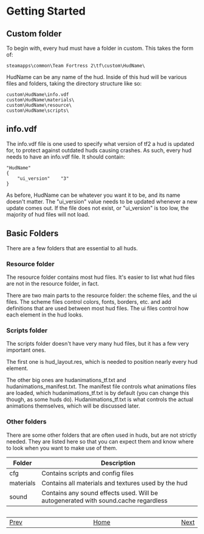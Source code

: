 # Getting Started

## Custom folder

To begin with, every hud must have a folder in custom. This takes the form of:
```
steamapps\common\Team Fortress 2\tf\custom\HudName\
```
HudName can be any name of the hud. Inside of this hud will be various files and folders, taking the directory structure like so:
```
custom\HudName\info.vdf
custom\HudName\materials\
custom\HudName\resource\
custom\HudName\scripts\
```

## info.vdf

The info.vdf file is one used to specify what version of tf2 a hud is updated for, to protect against outdated huds causing crashes. As such, every hud needs to have an info.vdf file. It should contain:
```
"HudName"
{
    "ui_version"    "3"
}
```
As before, HudName can be whatever you want it to be, and its name doesn't matter. The "ui_version" value needs to be updated whenever a new update comes out. If the file does not exist, or "ui_version" is too low, the majority of hud files will not load.

## Basic Folders

There are a few folders that are essential to all huds.

### Resource folder

The resource folder contains most hud files. It's easier to list what hud files are not in the resource folder, in fact.

There are two main parts to the resource folder: the scheme files, and the ui files. The scheme files control colors, fonts, borders, etc. and add definitions that are used between most hud files. The ui files control how each element in the hud looks.

### Scripts folder

The scripts folder doesn't have very many hud files, but it has a few very important ones.

The first one is hud_layout.res, which is needed to position nearly every hud element.

The other big ones are hudanimations_tf.txt and hudanimations_manifest.txt. The manifest file controls what animations files are loaded, which hudanimations_tf.txt is by default (you can change this though, as some huds do). Hudanimations_tf.txt is what controls the actual animations themselves, which will be discussed later.

### Other folders

There are some other folders that are often used in huds, but are not strictly needed. They are listed here so that you can expect them and know where to look when you want to make use of them.

Folder | Description
------ | -----------
cfg | Contains scripts and config files
materials | Contains all materials and textures used by the hud
sound | Contains any sound effects used. Will be autogenerated with sound.cache regardless

##
<table>
<tbody>
<tr>
<td><a href="/0-TUTORIAL/0-Tools.md">Prev</a></td>
<td  width="50%"></td>
<td><a href="/README.md#readme">Home</a></td>
<td  width="50%"></td>
<td><a href="/0-TUTORIAL/2-Editing-Elements.md">Next</a></td>
</tr>
</tbody>
</table>